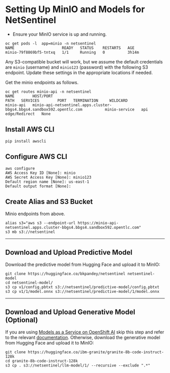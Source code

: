 # Setting Up MinIO and Models for NetSentinel

- Ensure your MinIO service is up and running.

```
oc get pods -l  app=minio -n netsentinel
NAME                     READY   STATUS    RESTARTS   AGE
minio-79f8869bf5-tntxq   1/1     Running   0          3h14m
```

Any S3-compatible bucket will work, but we assume the default credentials are `minio` (username) and `minio123` (password) with the following S3 endpoint. Update these settings in the appropriate locations if needed.

Get the minio endpoints as follows.

```
oc get routes minio-api -n netsentinel
NAME        HOST/PORT                                                               PATH   SERVICES        PORT   TERMINATION     WILDCARD
minio-api   minio-api-netsentinel.apps.cluster-bbgs4.bbgs4.sandbox592.opentlc.com          minio-service   api    edge/Redirect   None
```

## Install AWS CLI

```
pip install awscli
```

## Configure AWS CLI

```
aws configure
AWS Access Key ID [None]: minio
AWS Secret Access Key [None]: minio123
Default region name [None]: us-east-1
Default output format [None]:
```

## Create Alias and S3 Bucket

Minio endpoints from above.

```
alias s3="aws s3 --endpoint-url https://minio-api-netsentinel.apps.cluster-bbgs4.bbgs4.sandbox592.opentlc.com"
s3 mb s3://netsentinel
```

---

## Download and Upload Predictive Model

Download the predictive model from Hugging Face and upload it to MinIO:

```
git clone https://huggingface.co/bkpandey/netsentinel netsentinel-model
cd netsentinel-model/
s3 cp v1/config.pbtxt s3://netsentinel/predictive-model/config.pbtxt
s3 cp v1/1/model.onnx s3://netsentinel/predictive-model/1/model.onnx
```

---

## Download and Upload Generative Model (Optional)

If you are using [Models as a Service on OpenShift AI](https://maas.apps.prod.rhoai.rh-aiservices-bu.com/) skip this step and refer to the relevant [documentation](./model-as-a-service.md). Otherwise, download the generative model from Hugging Face and upload it to MinIO:

```
git clone https://huggingface.co/ibm-granite/granite-8b-code-instruct-128k
cd granite-8b-code-instruct-128k
s3 cp . s3://netsentinel/llm-model/1/ --recursive --exclude ".*"
```
